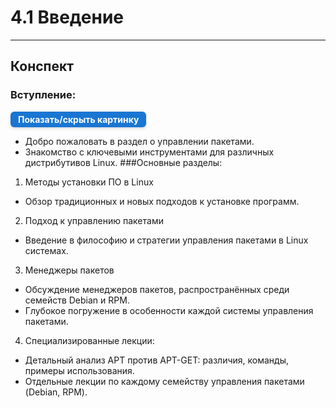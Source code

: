 # 4.1 Введение

---

## Конспект

### Вступление:

<details> <summary style=" 
          display: inline-block; 
          padding: 4px 12px; 
          background-color: #1976d2; 
          color: white; font-weight: bold; border-radius: 6px; 
          cursor: pointer; box-shadow: 0 2px 4px rgba(0,0,0,0.15); 
          transition: background-color 0.3s; font-size: 14px; 
          margin: 0 auto; text-align: center;" 
          onmouseover="this.style.backgroundColor='#1565c0'" 
          onmouseout="this.style.backgroundColor='#1976d2'" > 
          Показать/скрыть картинку </summary> <div style="text-align: center; margin-top: 10px;"> 
          <img src="/4%20%20Управление%20пакетами/init.png" alt="Dbeaver" style="display: block; 
          margin: 0 auto; max-width: 90%; height: auto;"> </div> 
</details>

- Добро пожаловать в раздел о управлении пакетами.
- Знакомство с ключевыми инструментами для различных дистрибутивов Linux.
  ###Основные разделы:

1. Методы установки ПО в Linux

- Обзор традиционных и новых подходов к установке программ.

2. Подход к управлению пакетами

- Введение в философию и стратегии управления пакетами в Linux системах.

3. Менеджеры пакетов

- Обсуждение менеджеров пакетов, распространённых среди семейств Debian и RPM.
- Глубокое погружение в особенности каждой системы управления пакетами.

4. Специализированные лекции:

- Детальный анализ APT против APT-GET: различия, команды, примеры использования.
- Отдельные лекции по каждому семейству управления пакетами (Debian, RPM).